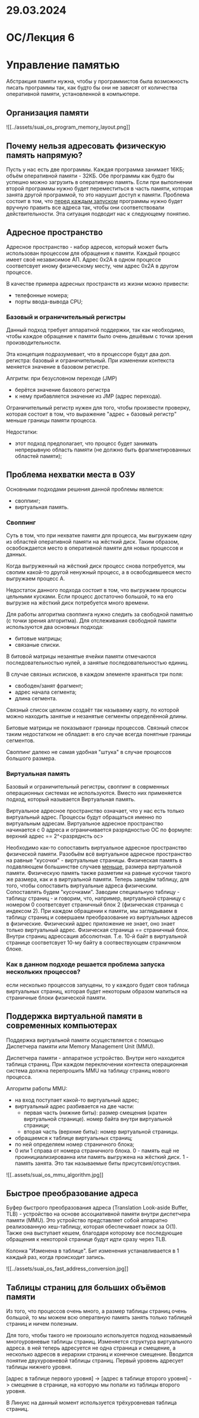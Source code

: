 # 29.03.2024

# ОС/Лекция 6

# Управление памятью

Абстракция памяти нужна, чтобы у программистов была возможность писать программы так, как будто бы они не зависят от количества оперативной памяти, установленной в компьютере.

## Организация памяти

![[../assets/suai_os_program_memory_layout.png]]

## Почему нельзя адресовать физическую память напрямую?

Пусть у нас есть две программы. Каждая программа занимает 16КБ; объём оперативной памяти - 32КБ. Обе программы как будто бы успешно можно загрузить в оперативную память. Если при выполнении второй программы нужно будет переместиться в часть памяти, которая занята другой программой, то это нарушит доступ к памяти. Проблема состоит в том, что <u>перед каждым запуском</u> программы нужно будет вручную править все адреса так, чтобы они соответствовали действительности. Эта ситуация подводит нас к следующему понятию.

## Адресное пространство

Адресное пространство - набор адресов, который может быть использован процессом для обращения к памяти. Каждый процесс имеет своё независимое АП. Адрес 0x2A в одном процессе соответсвует иному физическому месту, чем адрес 0x2A в другом процессе.

В качестве примера адресных пространств из жизни можно привести:
- телефонные номера;
- порты ввода-вывода CPU;

### Базовый и ограничительный регистры

Данный подход требует аппаратной поддержки, так как необходимо, чтобы каждое обращение к памяти было очень дешёвым с точки зрения производительности.

Эта концепция подразумевает, что в процессоре будут два доп. регистра: базовый и ограничительный. При изменении контекста меняется значение в базовом регистре.

Алгритм:
при безусловном переходе (JMP)
- берётся значение базового регистра
- к нему прибавляется значение из JMP (адрес перехода).

Ограничительный регистр нужен для того, чтобы произвести проверку, которая состоит в том, что выражение "адрес + базовый регистр" меньше границы памяти процесса.

Недостатки:
- этот подход предполагает, что процесс будет занимать непрерывную область памяти (не должно быть фрагмнетированных областей памяти);

## Проблема нехватки места в ОЗУ

Основными подходами решения данной проблемы является:
- своппинг;
- виртуальная память.

### Своппинг

Суть в том, что при нехватке памяти для процесса, мы выгружаем одну из областей оперативной памяти на жёсткий диск. Таким образом, освобождается место в оперативной памяти для новых процессов и данных.

Когда выгруженный на жёсткий диск процесс снова потребуется, мы свопим какой-то другой ненужный процесс, а в освободившееся место выгружаем процесс A.

Недостаток данного подхода состоит в том, что выгружаем процессы цельными кусками. Если процесс достаточно большой, то на его выгрузке на жёсткий диск потребуется много времени.

Для работы алгоритма своппинга нужно следить за свободной памятью (с точки зрения алгоритма). Для отслеживания свободной памяти используются два основных подхода:
- битовые матрицы;
- связаные списки.

В битовой матрицы незанятые ячейки памяти отмечаются последовательностью нулей, а занятые последовательностью единиц.

В случае связных исписков, в каждом элементе храняться три поля:
- свободен/занят фрагмент;
- адрес начала сегмента;
- длина сегмента.

Связный список целиком создаёт так называему карту, по которой можно находить занятые и незанятые сегменты определённой длины.

Битовые матрицы не показывают границы процессов. Связный список таким недостатком не обладает: в его случае всегда понятные границы сегментов.

Своппинг далеко не самая удобная "штука" в случае процессов большого размера.

### Виртуальная память

Базовый и ограничительный регистры, своппинг в соврменных операционных системах не используются. Вместо них применяется подход, который называется Виртуальная память.

Виртуальное адресное пространство означает, что у нас есть только виртуальный адрес. Процессы будут обращаться именно по виртуальным адресам. Виртуальное адресное пространство начинается с 0 адреса и ограничивается разрядностью ОС по формуле: верхний адрес == 2^<разряднсть ос>

Необходимо как-то сопоставить виртуальное адресное пространство физической памяти. Разобьём всё виртуальное адресное пространство на равные "кусочки" - виртуальные страницы. Физическая память в подавляющем большинстве случаев <u>меньше</u>, размера виртуальной памяти. Физическую память также разметим на равные кусочки такого же размера, как и в виртуальной памяти. Теперь заведём таблицу, для того, чтобы сопоставить виртуальные адреса физическим. Сопоставлять будем "кусочками". Заводим специальную таблицу - таблицу страниц - и говорим, что, например, виртуальной страницу с номером 0 соответсвует страничный блок 2 (физическая страница с индексом 2). При каждом обращении к памяти, мы заглядываем в таблицу страниц и совершаем преобразование из виртуальных адресов в физические. Физический адрес приложение не знает, оно знает только виртуальный адрес. Физическая страница == страничный блок. Внутри страниц адрессация абсолютная. Т.е. 10-й байт в виртуальной странице соответсвует 10-му байту в соотвествующем страничном блоке.

### Как в данном подходе решается проблема запуска нескольких процессов?

если несколько процессов запущены, то у каждого будет своя таблица виртуальных страниц, которая будет некоторым образом мапиться на страничные блоки физической памяти.

## Поддержка виртуальной памяти в современных компьютерах 

Поддержка виртуальной памяти осуществляется с помощью Диспетчера памяти или Memory Management Unit (MMU).

Диспетчера памяти - аппаратное устройство. Внутри него находится таблица страниц. При каждом переключении контекста операционная система должна перепрошить MMU на таблицу страниц нового процесса.

Алгоритм работы MMU:
- на вход поступает какой-то виртуальный адрес;
- виртуальный адрес разбивается на две части:
	- первая часть (нижние биты): размер смещения (кратен виртуальной странице). номер байта внутри виртуальной страници;
	- вторая часть (верхние биты): номер виртуальной страницы.
- обращаемся к таблице виртуальных страниц;
- по ней определяем номер страничного блока;
- 0 или 1 справа от номера страничного блока. 0 - память ещё не проинициализированна или память выгружена на жёсткий диск. 1 - память занята. Это так называемые биты присутсвия/отсуствия.

![[..assets/suai_os_mmu_algorithm.jpg]]

## Быстрое преобразование адреса

Буфер быстрого преобразования адреса (Translation Look-aside Buffer, TLB) - устройство на основе ассоциативной памяти внутри диспетчера памяти (MMU). Это устройство представляет собой аппаратно реализованную хеш-таблицу, которая обеспечивает поиск за O(1). Также она выступает кешем, благодаря которому все последующие обращения к некоторой странице будут идти сразу через TLB.

Колонка "Изменена в таблице". Бит изменения устанавливается в 1 каждый раз, когда происходит запись.

![[../assets/suai_os_fast_address_conversion.jpg]]

## Таблицы страниц для больших объёмов памяти

Из того, что процессов очень много, а размер таблицы страниц очень большой, то мы можем всю оператвную память занять только таблицей страниц и ничем полезным.

Для того, чтобы такого не произошло используется подход называемый многоуровневые таблицы страниц. Изменяется структура виртуального адреса. в ней теперь адресуется не одна страница и смещение, а несколько адресов в иерархии страниц и конечное смещение. Вводится понятие двухуровневой таблицы страниц. Первый уровень адресует таблицы нижнего уровня.

\[адрес в таблице первого уровня\] -> \[адрес в таблице второго уровня\] -> смещение в странице, на которую мы попали из таблицы второго уровня.

В Линукс на данный момент используется трёхуровневая таблица страниц.

